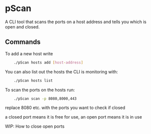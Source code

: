 # pScan
A CLI tool that scans the ports on a host address and tells you which is open and closed. 

## Commands
To add a new host write
```bash
    ./pScan hosts add [host-address]
```
You can also list out the hosts the CLI is monitoring with:
```bash
    ./pScan hosts list
```
To scan the ports on the hosts run:
```bash
    ./pScan scan -p 8080,8000,443
```
replace 8080 etc. with the ports you want to check if closed

a closed port means it is free for use, an open port means it is in use

WIP: How to close open ports